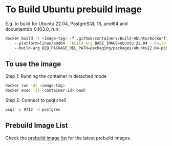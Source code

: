 # To Build Ubuntu prebuild image

E.g. to build for Ubuntu 22.04, PostgreSQL 16, amd64 and documentdb_0.103.0, run:

```sh
docker build -t <image-tag> -f .github/containers/Build-Ubuntu/Dockerfile_prebuild \ 
    --platform=linux/amd64 --build-arg BASE_IMAGE=ubuntu:22.04 --build-arg POSTGRES_VERSION=16 \ 
    --build-arg DEB_PACKAGE_REL_PATH=packaging/packages/ubuntu22.04-postgresql-16-documentdb_0.103.0_amd64.deb .
```

## To use the image

Step 1: Running the container in detached mode

```sh
docker run -dt <image-tag>
docker exec -it <container-id> bash
```

Step 2: Connect to psql shell

```sh
psql -p 9712 -d postgres
```

## Prebuild Image List

Check the [prebuild image list](./prebuild_image_list.md) for the latest prebuild images.